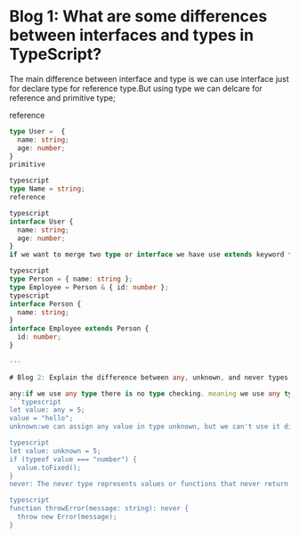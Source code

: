 # Blog 1: What are some differences between interfaces and types in TypeScript?

The main difference between interface and type is we can use interface just for declare type for reference type.But using type we can delcare for reference and primitive type;

reference
```typescript
type User =  {
  name: string;
  age: number;
}
primitive

typescript
type Name = string;
reference

typescript
interface User {
  name: string;
  age: number;
}
if we want to merge two type or interface we have use extends keyword for ifterface . In type we have to use &.

typescript
type Person = { name: string };
type Employee = Person & { id: number };
typescript
interface Person {
  name: string;
}
interface Employee extends Person {
  id: number;
}

---

# Blog 2: Explain the difference between any, unknown, and never types in TypeScript.

any:if we use any type there is no type checking. meaning we use any type and we can change the value.
```typescript
let value: any = 5;
value = "hello"; 
unknown:we can assign any value in type unknown, but we can't use it directly without checking type.

typescript
let value: unknown = 5;
if (typeof value === "number") {
  value.toFixed();  
}
never: The never type represents values or functions that never return or never complete, like functions that throw errors or run infinite loop.

typescript
function throwError(message: string): never {
  throw new Error(message);
}